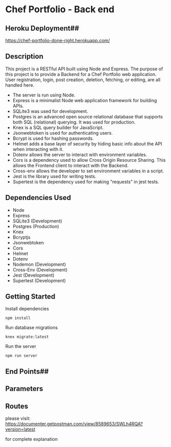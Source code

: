 # Chef Portfolio - Back end

## Heroku Deployment##
https://chef-portfolio-done-right.herokuapp.com/

## Description

This project is a RESTful API built using Node and Express. The purpose of this project is to provide a Backend for a Chef Portfolio web application. User registration, login, post creation, deletion, fetching, or editing, are all handled here.

- The server is run using Node.
- Express is a minimalist Node web application framework for building APIs.
- SQLite3 was used for development.
- Postgres is an advanced open source relational database that supports both SQL             (relational)        querying. It was used for production.
- Knex is a SQL query builder for JavaScript.
- Jsonwebtoken is used for authenticating users.
- Bcrypt is used for hashing passwords.
- Helmet adds a base layer of security by hiding basic info about the API when interacting with it.
- Dotenv allows the server to interact with environment variables.
- Cors is a dependency used to allow Cross Origin Resource Sharing. This allows the Frontend client to interact with the Backend.
- Cross-env allows the developer to set environment variables in a script.
- Jest is the library used for writing tests.
- Supertest is the dependency used for making "requests" in jest tests.

## Dependencies Used

- Node
- Express
- SQLite3 (Development)
- Postgres (Production)
- Knex
- Bcryptjs
- Jsonwebtoken
- Cors
- Helmet
- Dotenv
- Nodemon (Development)
- Cross-Env (Development)
- Jest (Development)
- Supertest (Development)


## Getting Started
Install dependencies
```
npm install
```
Run database migrations
```
knex migrate:latest
```

Run the server
```
npm run server
```

## End Points##
## Parameters ##
## Routes ##
please visit: https://documenter.getpostman.com/view/8589653/SWLh4RQA?version=latest

for complete explanation 